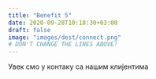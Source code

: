 ```yaml
---
title: "Benefit 5"
date: 2020-09-28T10:18:30+03:00
draft: false 
image: "images/dest/connect.png"
# DON'T CHANGE THE LINES ABOVE!
---
```


Увек смо у контаку са нашим клијентима
